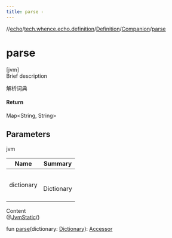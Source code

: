 ```yaml
---
title: parse -
---
```

//[echo](../../../index.md)/[tech.whence.echo.definition](../../index.md)/[Definition](../index.md)/[Companion](index.md)/[parse](parse.md)



# parse  
[jvm]  
Brief description  


解析词典



#### Return  


Map<String, String>



## Parameters  
  
jvm  
  
|  Name|  Summary| 
|---|---|
| dictionary| <br><br>Dictionary<br><br>
  
  
Content  
@[JvmStatic](https://kotlinlang.org/api/latest/jvm/stdlib/kotlin.jvm/-jvm-static/index.html)()  
  
fun [parse](parse.md)(dictionary: [Dictionary](../../-dictionary/index.md)): [Accessor](../../../tech.whence.echo.container.accessor/-accessor/index.md)  




